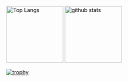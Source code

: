 <p align="left"> 
  <img alt="Top Langs" height="150px" src="https://github-readme-stats.vercel.app/api/top-langs/?username=oshiro17&layout=compact&count_private=true&show_icons=true&theme=onedark" />
  <img alt="github stats" height="150px" src="https://github-readme-stats.vercel.app/api?username=oshiro17&count_private=true&show_icons=true&show_icons=true&theme=onedark" />
</p>

[![trophy](https://github-profile-trophy.vercel.app/?username=oshiro17&theme=onedark&column=7
)](https://github.com/ryo-ma/github-profile-trophy)
